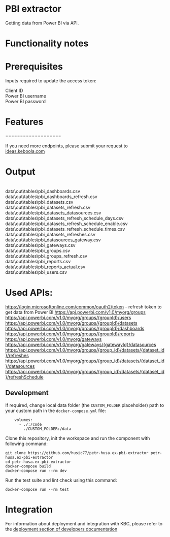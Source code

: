 PBI extractor
=============

Getting data from Power BI via API.


Functionality notes
===================

Prerequisites
=============

Inputs required to update the access token:

Client ID
<br>Power BI username
<br>Power BI password

Features
========



===================

If you need more endpoints, please submit your request to
[ideas.keboola.com](https://ideas.keboola.com/)

Output
======

<br>data\out\tables\pbi_dashboards.csv
<br>data\out\tables\pbi_dashboards_refresh.csv
<br>data\out\tables\pbi_datasets.csv
<br>data\out\tables\pbi_datasets_refresh.csv
<br>data\out\tables\pbi_datasets_datasources.csv
<br>data\out\tables\pbi_datasets_refresh_schedule_days.csv
<br>data\out\tables\pbi_datasets_refresh_schedule_enable.csv
<br>data\out\tables\pbi_datasets_refresh_schedule_times.csv
<br>data\out\tables\pbi_datasets_refreshes.csv
<br>data\out\tables\pbi_datasources_gateway.csv
<br>data\out\tables\pbi_gateways.csv
<br>data\out\tables\pbi_groups.csv
<br>data\out\tables\pbi_groups_refresh.csv
<br>data\out\tables\pbi_reports.csv
<br>data\out\tables\pbi_reports_actual.csv
<br>data\out\tables\pbi_users.csv

Used APIs:
=========
https://login.microsoftonline.com/common/oauth2/token - refresh token to get data from Power BI
https://api.powerbi.com/v1.0/myorg/groups
https://api.powerbi.com/v1.0/myorg/groups/{groupId}/users
https://api.powerbi.com/v1.0/myorg/groups/{groupId}/datasets
https://api.powerbi.com/v1.0/myorg/groups/{groupId}/dashboards
https://api.powerbi.com/v1.0/myorg/groups/{groupId}/reports
https://api.powerbi.com/v1.0/myorg/gateways
https://api.powerbi.com/v1.0/myorg/gateways/{gatewayId}/datasources
https://api.powerbi.com/v1.0/myorg/groups/{group_id}/datasets/{dataset_id}/refreshes
https://api.powerbi.com/v1.0/myorg/groups/{group_id}/datasets/{dataset_id}/datasources
https://api.powerbi.com/v1.0/myorg/groups/{group_id}/datasets/{dataset_id}/refreshSchedule

Development
-----------

If required, change local data folder (the `CUSTOM_FOLDER` placeholder) path to
your custom path in the `docker-compose.yml` file:

~~~~~~~~~~~~~~~~~~~~~~~~~~~~~~~~~~~~~~~~~~~~~~~~~~~~~~~~~~~~~~~~~~~~~~~~~~~~~~~~
    volumes:
      - ./:/code
      - ./CUSTOM_FOLDER:/data
~~~~~~~~~~~~~~~~~~~~~~~~~~~~~~~~~~~~~~~~~~~~~~~~~~~~~~~~~~~~~~~~~~~~~~~~~~~~~~~~

Clone this repository, init the workspace and run the component with following
command:

~~~~~~~~~~~~~~~~~~~~~~~~~~~~~~~~~~~~~~~~~~~~~~~~~~~~~~~~~~~~~~~~~~~~~~~~~~~~~~~~
git clone https://github.com/husic77/petr-husa.ex-pbi-extractor petr-husa.ex-pbi-extractor
cd petr-husa.ex-pbi-extractor
docker-compose build
docker-compose run --rm dev
~~~~~~~~~~~~~~~~~~~~~~~~~~~~~~~~~~~~~~~~~~~~~~~~~~~~~~~~~~~~~~~~~~~~~~~~~~~~~~~~

Run the test suite and lint check using this command:

~~~~~~~~~~~~~~~~~~~~~~~~~~~~~~~~~~~~~~~~~~~~~~~~~~~~~~~~~~~~~~~~~~~~~~~~~~~~~~~~
docker-compose run --rm test
~~~~~~~~~~~~~~~~~~~~~~~~~~~~~~~~~~~~~~~~~~~~~~~~~~~~~~~~~~~~~~~~~~~~~~~~~~~~~~~~

Integration
===========

For information about deployment and integration with KBC, please refer to the
[deployment section of developers
documentation](https://developers.keboola.com/extend/component/deployment/)

